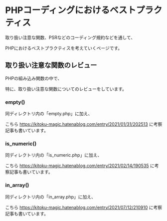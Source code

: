 # PHPコーディングにおけるベストプラクティス
取り扱い注意な関数、PSRなどのコーディング規約などを通して、

PHPにおけるベストプラクティスを考えていくページです。

## 取り扱い注意な関数のレビュー
PHPの組み込み関数の中で、

特に、取り扱い注意な関数についてのレビューをしています。

### empty()
同ディレクトリ内の「empty.php」に加え、

こちら https://kitoku-magic.hatenablog.com/entry/2021/01/31/202513 に考察記事も書いています。

### is_numeric()
同ディレクトリ内の「is_numeric.php」に加え、

こちら https://kitoku-magic.hatenablog.com/entry/2021/02/14/190535 に考察記事も書いています。

### in_array()
同ディレクトリ内の「in_array.php」に加え、

こちら https://kitoku-magic.hatenablog.com/entry/2021/07/12/210910 に考察記事も書いています。
